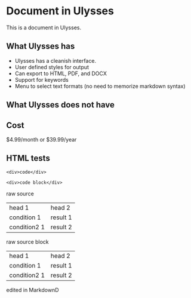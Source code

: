 # Document in Ulysses
This is a document in Ulysses.

## What Ulysses has
- Ulysses has a cleanish interface. 
- User defined styles for output
- Can export to HTML, PDF, and DOCX
- Support for keywords
- Menu to select text formats (no need to memorize markdown syntax)

## What Ulysses does not have



## Cost
$4.99/month or $39.99/year

## HTML tests
`<div>code</div>`

	<div>code block</div>

<div>raw source</div>
<table>
<tr><td>head 1</td><td>head 2</td></tr>
<tr><td>condition 1</td><td>result 1</td></tr>
<tr><td>condition2 1</td><td>result 2</td></tr>
</table>

<div>raw source block</div>
<table>
<tr><td>head 1</td><td>head 2</td></tr>
<tr><td>condition 1</td><td>result 1</td></tr>
<tr><td>condition2 1</td><td>result 2</td></tr>
</table>

<div>edited in MarkdownD</div>

